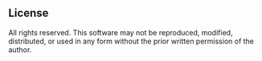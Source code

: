 ## License

All rights reserved. This software may not be reproduced, modified, distributed, or used in any form without the prior written permission of the author.

